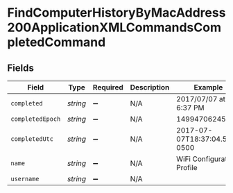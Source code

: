 # FindComputerHistoryByMacAddress200ApplicationXMLCommandsCompletedCommand


## Fields

| Field                        | Type                         | Required                     | Description                  | Example                      |
| ---------------------------- | ---------------------------- | ---------------------------- | ---------------------------- | ---------------------------- |
| `completed`                  | *string*                     | :heavy_minus_sign:           | N/A                          | 2017/07/07 at 6:37 PM        |
| `completedEpoch`             | *string*                     | :heavy_minus_sign:           | N/A                          | 1499470624555                |
| `completedUtc`               | *string*                     | :heavy_minus_sign:           | N/A                          | 2017-07-07T18:37:04.555-0500 |
| `name`                       | *string*                     | :heavy_minus_sign:           | N/A                          | WiFi Configuration Profile   |
| `username`                   | *string*                     | :heavy_minus_sign:           | N/A                          |                              |